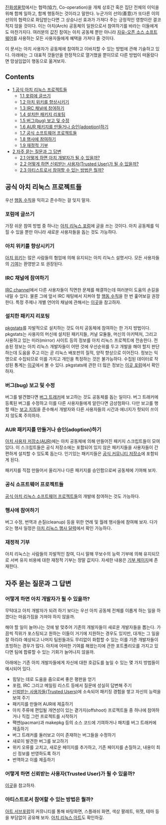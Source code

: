 [진화생물학](https://ko.wikipedia.org/wiki/%EC%A7%84%ED%99%94%EC%83%9D%EB%AC%BC%ED%95%99)에서는 협력(協力, Co-operation)을 개체 상호간 혹은 집단 전체의 이익을 위해 함께 일하고, 함께 행동하는 것이라고 말한다. 누군가의 선의(善意)가 또다른 이의 선의의 협력으로 화답받는다면 그 상승나선 효과가 가져다 주는 긍정적인 영향이란 결코 적지 않을 것이다. 이는 아치(Arch) 공동체의 일원으로서 참여하기를 바라는 이들에게도 마찬가지다. 여러분의 값진 참여는 아치 공동체 뿐만 아니라 [자유-오픈 소스 소프트웨어](https://ko.wikipedia.org/wiki/%EC%9E%90%EC%9C%A0-%EC%98%A4%ED%94%88_%EC%86%8C%EC%8A%A4_%EC%86%8C%ED%94%84%ED%8A%B8%EC%9B%A8%EC%96%B4)를 사용하는 모든 사용자들에게 혜택을 가져다 줄 것이다.

이 문서는 아치 사용자가 공동체에 참여하고 이바지할 수 있는 방법에 관해 기술하고 있다. 아래에는 그 대표적 것들만을 한정적으로 열거했을 뿐이므로 다른 방법이 떠올랐다면 망설임없이 행동으로 옮겨보자.

## Contents

*   [1 공식 아치 리눅스 프로젝트들](#.EA.B3.B5.EC.8B.9D_.EC.95.84.EC.B9.98_.EB.A6.AC.EB.88.85.EC.8A.A4_.ED.94.84.EB.A1.9C.EC.A0.9D.ED.8A.B8.EB.93.A4)
    *   [1.1 포럼에 글쓰기](#.ED.8F.AC.EB.9F.BC.EC.97.90_.EA.B8.80.EC.93.B0.EA.B8.B0)
    *   [1.2 아치 위키를 향상시키기](#.EC.95.84.EC.B9.98_.EC.9C.84.ED.82.A4.EB.A5.BC_.ED.96.A5.EC.83.81.EC.8B.9C.ED.82.A4.EA.B8.B0)
    *   [1.3 IRC 채널에 참여하기](#IRC_.EC.B1.84.EB.84.90.EC.97.90_.EC.B0.B8.EC.97.AC.ED.95.98.EA.B8.B0)
    *   [1.4 설치한 패키지 리포팅](#.EC.84.A4.EC.B9.98.ED.95.9C_.ED.8C.A8.ED.82.A4.EC.A7.80_.EB.A6.AC.ED.8F.AC.ED.8C.85)
    *   [1.5 버그(bug) 보고 및 수정](#.EB.B2.84.EA.B7.B8.28bug.29_.EB.B3.B4.EA.B3.A0_.EB.B0.8F_.EC.88.98.EC.A0.95)
    *   [1.6 AUR 패키지를 만들거나 승인(adoption)하기](#AUR_.ED.8C.A8.ED.82.A4.EC.A7.80.EB.A5.BC_.EB.A7.8C.EB.93.A4.EA.B1.B0.EB.82.98_.EC.8A.B9.EC.9D.B8.28adoption.29.ED.95.98.EA.B8.B0)
    *   [1.7 공식 소프트웨어 프로젝트들](#.EA.B3.B5.EC.8B.9D_.EC.86.8C.ED.94.84.ED.8A.B8.EC.9B.A8.EC.96.B4_.ED.94.84.EB.A1.9C.EC.A0.9D.ED.8A.B8.EB.93.A4)
    *   [1.8 행사에 참여하기](#.ED.96.89.EC.82.AC.EC.97.90_.EC.B0.B8.EC.97.AC.ED.95.98.EA.B8.B0)
    *   [1.9 재정적 기부](#.EC.9E.AC.EC.A0.95.EC.A0.81_.EA.B8.B0.EB.B6.80)
*   [2 자주 묻는 질문과 그 답변](#.EC.9E.90.EC.A3.BC_.EB.AC.BB.EB.8A.94_.EC.A7.88.EB.AC.B8.EA.B3.BC_.EA.B7.B8_.EB.8B.B5.EB.B3.80)
    *   [2.1 어떻게 하면 아치 개발자가 될 수 있을까?](#.EC.96.B4.EB.96.BB.EA.B2.8C_.ED.95.98.EB.A9.B4_.EC.95.84.EC.B9.98_.EA.B0.9C.EB.B0.9C.EC.9E.90.EA.B0.80_.EB.90.A0_.EC.88.98_.EC.9E.88.EC.9D.84.EA.B9.8C.3F)
    *   [2.2 어떻게 하면 신뢰받는 사용자(Trusted User)가 될 수 있을까?](#.EC.96.B4.EB.96.BB.EA.B2.8C_.ED.95.98.EB.A9.B4_.EC.8B.A0.EB.A2.B0.EB.B0.9B.EB.8A.94_.EC.82.AC.EC.9A.A9.EC.9E.90.28Trusted_User.29.EA.B0.80_.EB.90.A0_.EC.88.98_.EC.9E.88.EC.9D.84.EA.B9.8C.3F)
    *   [2.3 아티스트로서 참여할 수 있는 방법은 뭘까?](#.EC.95.84.ED.8B.B0.EC.8A.A4.ED.8A.B8.EB.A1.9C.EC.84.9C_.EC.B0.B8.EC.97.AC.ED.95.A0_.EC.88.98_.EC.9E.88.EB.8A.94_.EB.B0.A9.EB.B2.95.EC.9D.80_.EB.AD.98.EA.B9.8C.3F)

## 공식 아치 리눅스 프로젝트들

우선 [행동 수칙](/index.php/Code_of_conduct "Code of conduct")을 익히고 준수하는 걸 잊지 말자.

### 포럼에 글쓰기

가장 쉬운 참여 방법 중 하나는 [아치 리눅스 포럼](https://bbs.archlinux.org/)에 글을 쓰는 것이다. 아치 공동체를 익힐 수 있을 뿐만 아니라 새로운 사용자들을 돕는 것도 가능하다.

### 아치 위키를 향상시키기

[아치 위키](/index.php/ArchWiki:About "ArchWiki:About")는 많은 사람들의 협업에 의해 유지되는 아치 리눅스 설명서다. 모든 사용자들의 [기여](/index.php/ArchWiki:Contributing "ArchWiki:Contributing")는 환영받고 또 권장된다.

### IRC 채널에 참여하기

[IRC channel](/index.php/IRC_channel "IRC channel")에서 다른 사용자들이 직면한 문제를 해결하는데 여러분이 도움의 손길을 내밀 수 있다. 물론 그에 앞서 IRC 채팅에서 지켜야 할 [행동 수칙](/index.php/Code_of_conduct#IRC "Code of conduct")을 한 번 훑어보길 권장한다. 특정 주제나 개별 언어의 채널에 관해서는 [이곳](/index.php/IRC_channel#Other_channels "IRC channel")을 참고하자.

### 설치한 패키지 리포팅

[pkgstats](/index.php/Pkgstats "Pkgstats")를 자발적으로 설치하는 것도 아치 공동체에 참여하는 한 가지 방법이다. pkgstats는 사용자의 머신에 설치된 패키지들, 커널 모듈들, 머신의 아키텍처, 그리고 사용하고 있는 미러(mirror) 사이트 등의 정보를 아치 리눅스 프로젝트에 전송한다. 전송된 정보는 아치 리눅스 개발자들이 어떤 것에 우선순위를 두고 개발을 해야 할지 판단하는데 도움을 주고 이는 곧 리눅스 배포판의 질적, 양적 향상으로 이어진다. 정보는 익명으로 수집되므로 이를 가지고 개인을 특정하는 것은 불가능하다. 수집된 데이터로 작성된 통계는 [이곳](https://www.archlinux.de/?page=Statistics)에서 볼 수 있다. pkgstats에 관한 더 많은 정보는 [이곳 포럼](https://bbs.archlinux.org/viewtopic.php?id=105431)에서 확인하자.

### 버그(bug) 보고 및 수정

버그를 발견했다면 [버그 트래커](https://bugs.archlinux.org/)에 보고하는 것도 공동체를 돕는 일이다. 버그 트래커에 등록된 버그를 수정하고 이를 다른 사용자들에게 알린다면 금상첨화다. 다만 보고를 행할 때는 [보고 지침](/index.php/Reporting_bug_guidelines "Reporting bug guidelines")을 준수해서 개발자와 다른 사용자들의 시간과 에너지가 헛되이 쓰이지 않도록 주의하자.

### AUR 패키지를 만들거나 승인(adoption)하기

[아치 사용자 저장소(AUR)](/index.php/Arch_User_Repository "Arch User Repository")에는 아치 공동체에 의해 만들어진 패키지 스크립트들이 모여 있다. 이 스크립트들은 공식 저장소에는 포함되어 있지 않은 패키지들을 사용자들이 간편하게 설치할 수 있도록 돕는다. 인기있는 패키지들은 [공식 커뮤니티 저장소](/index.php/Official_repositories#community "Official repositories")에 포함되게 된다.

패키지를 직접 만들어서 올리거나 다른 패키지를 승인함으로써 공동체에 기여해 보자.

### 공식 소프트웨어 프로젝트들

[공식 아치 리눅스 소프트웨어 프로젝트들](https://git.archlinux.org/)의 개발에 참여하는 것도 가능하다.

### 행사에 참여하기

버그 수정, 번역과 손질(cleanup) 등을 위한 연례 및 월례 행사들에 참여해 보자. 다가오는 행사 일정은 [아치 리눅스 행사 달력](/index.php/Arch_Linux_Event_Calendar "Arch Linux Event Calendar")에서 확인 가능하다.

### 재정적 기부

아치 리눅스는 사람들의 자발적인 참여, 다시 말해 무보수의 능력 기부에 의해 유지되므로 서버 유지 비용에 대한 재정적 기부는 정말 값지다. 자세한 내용은 [기부 페이지](https://www.archlinux.org/donate/%7C공식)에 존재한다.

## 자주 묻는 질문과 그 답변

### 어떻게 하면 아치 개발자가 될 수 있을까?

무턱대고 아치 개발자가 되려 하기 보다는 우선 아치 공동체 전체를 이롭게 하는 일을 하겠다는 마음가짐을 가져야 하지 않을까.

해야 할 일이 늘어나는 것에 발 맞추어 기존의 개발자들이 새로운 개발자들을 뽑는다. 가끔씩 직위가 포스팅되고 원하는 이들이 거기에 지원하는 경우도 있지만, 대개는 그 일을 잘 하리라 예상되고 나머지 팀원들과도 무리없이 화합할 수 있는 이를 기존 개발자들이 초빙하는 경우가 많다. 아치에 어떠한 기여를 해왔는지에 관한 포트폴리오를 가지고 있다면 팀에 합류할 수 있는 기회가 늘어나지 않을까.

아래에는 기존 아치 개발자들에게 자신에 대한 호감도를 높일 수 있는 몇 가지 방법들이 예시되어 있다.

*   힘닿는 데로 도움을 줌으로써 좋은 평판을 얻기
*   포럼, IRC 그리고 메일링 리스트 등에서 질문에 성실히 답변해 주기
*   [신뢰받는 사용자들(Trusted Users)](/index.php/Trusted_Users "Trusted Users")에 소속되어 패키징 경험을 쌓고 자신의 능력을 보여 주기
*   패키지를 만들어 AUR에 제출하기
*   아치 주류에 편입될 개연성이 있는 곁가지(offshoot) 프로젝트들 중 하나에 참여하거나 직접 그런 프로젝트를 시작하기
*   팩맨(pacman)과 makepkg 등의 소스 코드에 기여하거나 패치를 버그 트래커에 제출하기
*   버그 트래커를 둘러보고 이미 존재하는 버그들을 수정하기
*   새로이 발견한 버그를 보고하기
*   위키 오류를 고치고, 새로운 페이지를 추가하고, 기존 페이지를 손질하고, 내용이 최신 정보를 반영하도록 하기
*   번역하고 이를 제출하기

### 어떻게 하면 신뢰받는 사용자(Trusted User)가 될 수 있을까?

[이곳](/index.php/Trusted_Users#How_to_become_TU.3F "Trusted Users")을 참고하자.

### 아티스트로서 참여할 수 있는 방법은 뭘까?

[아트 서브포럼](https://bbs.archlinux.org/viewforum.php?id=47)의 커뮤니티를 통해 바탕화면, 스플래쉬 화면, 색상 팔레트, 위젯, 테마 등을 부담없이 공유해 보자. [아치 리눅스 아트](https://www.archlinux.org/art/)도 확인하길.